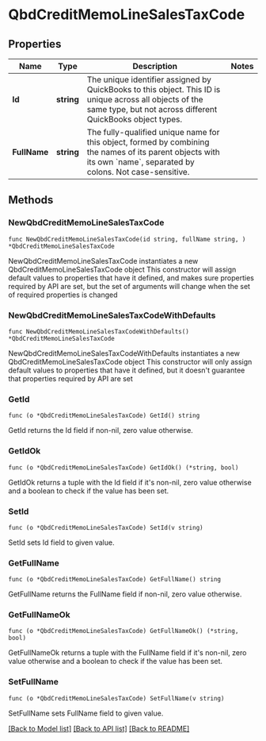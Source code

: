 # QbdCreditMemoLineSalesTaxCode

## Properties

Name | Type | Description | Notes
------------ | ------------- | ------------- | -------------
**Id** | **string** | The unique identifier assigned by QuickBooks to this object. This ID is unique across all objects of the same type, but not across different QuickBooks object types. | 
**FullName** | **string** | The fully-qualified unique name for this object, formed by combining the names of its parent objects with its own &#x60;name&#x60;, separated by colons. Not case-sensitive. | 

## Methods

### NewQbdCreditMemoLineSalesTaxCode

`func NewQbdCreditMemoLineSalesTaxCode(id string, fullName string, ) *QbdCreditMemoLineSalesTaxCode`

NewQbdCreditMemoLineSalesTaxCode instantiates a new QbdCreditMemoLineSalesTaxCode object
This constructor will assign default values to properties that have it defined,
and makes sure properties required by API are set, but the set of arguments
will change when the set of required properties is changed

### NewQbdCreditMemoLineSalesTaxCodeWithDefaults

`func NewQbdCreditMemoLineSalesTaxCodeWithDefaults() *QbdCreditMemoLineSalesTaxCode`

NewQbdCreditMemoLineSalesTaxCodeWithDefaults instantiates a new QbdCreditMemoLineSalesTaxCode object
This constructor will only assign default values to properties that have it defined,
but it doesn't guarantee that properties required by API are set

### GetId

`func (o *QbdCreditMemoLineSalesTaxCode) GetId() string`

GetId returns the Id field if non-nil, zero value otherwise.

### GetIdOk

`func (o *QbdCreditMemoLineSalesTaxCode) GetIdOk() (*string, bool)`

GetIdOk returns a tuple with the Id field if it's non-nil, zero value otherwise
and a boolean to check if the value has been set.

### SetId

`func (o *QbdCreditMemoLineSalesTaxCode) SetId(v string)`

SetId sets Id field to given value.


### GetFullName

`func (o *QbdCreditMemoLineSalesTaxCode) GetFullName() string`

GetFullName returns the FullName field if non-nil, zero value otherwise.

### GetFullNameOk

`func (o *QbdCreditMemoLineSalesTaxCode) GetFullNameOk() (*string, bool)`

GetFullNameOk returns a tuple with the FullName field if it's non-nil, zero value otherwise
and a boolean to check if the value has been set.

### SetFullName

`func (o *QbdCreditMemoLineSalesTaxCode) SetFullName(v string)`

SetFullName sets FullName field to given value.



[[Back to Model list]](../README.md#documentation-for-models) [[Back to API list]](../README.md#documentation-for-api-endpoints) [[Back to README]](../README.md)


